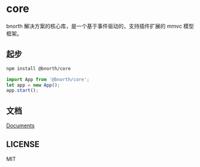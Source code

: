 # core

bnorth 解决方案的核心库，是一个基于事件驱动的，支持插件扩展的 mmvc 模型框架。

## 起步

```sh
npm install @bnorth/core
```

```js
import App from '@bnorth/core';
let app = new App();
app.start();
```

## 文档

[Documents](//able99.github.io/bnorth/core/)

## LICENSE

MIT

